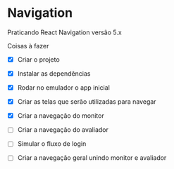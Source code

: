 # Navigation
Praticando React Navigation versão 5.x

Coisas à fazer

- [x] Criar o projeto

- [x] Instalar as dependências 

- [x] Rodar no emulador o app inicial

- [x] Criar as telas que serão utilizadas para navegar 

- [x] Criar a navegação do monitor

- [ ] Criar a navegação do avaliador

- [ ] Simular o fluxo de login

- [ ] Criar a navegação geral unindo monitor e avaliador
